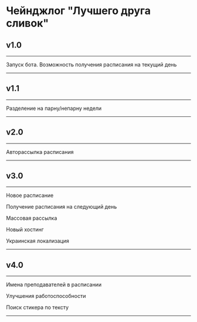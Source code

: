 # Чейнджлог "Лучшего друга сливок"

## **v1.0**

-----

Запуск бота. Возможность получения расписания на текущий день

-----

## **v1.1**

-----

Разделение на парну/непарну недели

-----

## **v2.0**

-----

Авторассылка расписания

-----

## **v3.0**

-----

Новое расписание

Получение расписания на следующий день

Массовая рассылка

Новый хостинг

Украинская локализация

-----

## **v4.0**

-----

Имена преподавателей в расписании

Улучшения работоспособности

Поиск стикера по тексту

-----